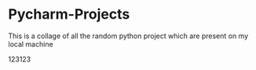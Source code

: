 # Pycharm-Projects

This is a collage of all the random python project which are present on my local machine


123123
